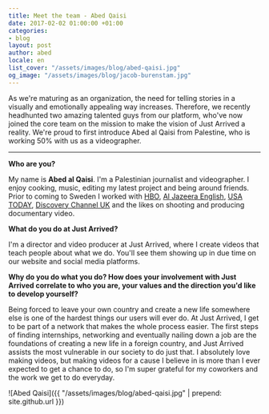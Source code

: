 ```yaml
---
title: Meet the team - Abed Qaisi
date: 2017-02-02 01:00:00 +01:00
categories:
- blog
layout: post
author: abed
locale: en
list_cover: "/assets/images/blog/abed-qaisi.jpg"
og_image: "/assets/images/blog/jacob-burenstam.jpg"
---
```


As we're maturing as an organization, the need for telling stories in a visually and emotionally appealing way increases. Therefore, we recently headhunted two amazing talented guys from our platform, who've now joined the core team on the mission to make the vision of Just Arrived a reality.
We're proud to first introduce Abed al Qaisi from Palestine, who is working 50% with us as a videographer.

---

__Who are you?__

My name is __Abed al Qaisi__. I'm a Palestinian journalist and videographer. I enjoy cooking, music, editing my latest project and being around friends. Prior to coming to Sweden I worked with [HBO](http://www.hbo.com/), [Al Jazeera English](http://www.aljazeera.com/), [USA TODAY](http://www.usatoday.com/), [Discovery Channel UK](http://www.discoveryuk.com/) and the likes on shooting and producing documentary video.

__What do you do at Just Arrived?__

I'm a director and video producer at Just Arrived, where I create videos that teach people about what we do. You'll see them showing up in due time on our website and social media platforms.

__Why do you do what you do? How does your involvement with Just Arrived correlate to who you are, your values and the direction you'd like to develop yourself?__

Being forced to leave your own country and create a new life somewhere else is one of the hardest things our users will ever do. At Just Arrived, I get to be part of a network that makes the whole process easier. The first steps of finding internships, networking and eventually nailing down a job are the foundations of creating a new life in a foreign country, and Just Arrived assists the most vulnerable in our society to do just that. I absolutely love making videos, but making videos for a cause I believe in is more than I ever expected to get a chance to do, so I'm super grateful for my coworkers and the work we get to do everyday.

![Abed Qaisi]({{ "/assets/images/blog/abed-qaisi.jpg" | prepend: site.github.url }})
